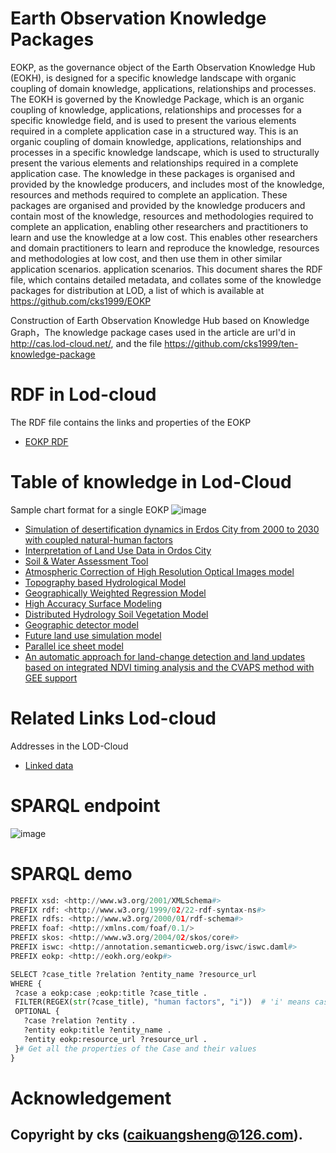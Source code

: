 # Earth Observation Knowledge Packages
EOKP, as the governance object of the Earth Observation Knowledge Hub (EOKH), is designed for a specific knowledge landscape with organic coupling of domain knowledge, applications, relationships and processes. The EOKH is governed by the Knowledge Package, which is an organic coupling of knowledge, applications, relationships and processes for a specific knowledge field, and is used to present the various elements required in a complete application case in a structured way. This is an organic coupling of domain knowledge, applications, relationships and processes in a specific knowledge landscape, which is used to structurally present the various elements and relationships required in a complete application case. The knowledge in these packages is organised and provided by the knowledge producers, and includes most of the knowledge, resources and methods required to complete an application. These packages are organised and provided by the knowledge producers and contain most of the knowledge, resources and methodologies required to complete an application, enabling other researchers and practitioners to learn and use the knowledge at a low cost. This enables other researchers and domain practitioners to learn and reproduce the knowledge, resources and methodologies at low cost, and then use them in other similar application scenarios. application scenarios. This document shares the RDF file, which contains detailed metadata, and collates some of the knowledge packages for distribution at LOD, a list of which is available at https://github.com/cks1999/EOKP

Construction of Earth Observation Knowledge Hub based on Knowledge Graph，The knowledge package cases used in the article are url'd in http://cas.lod-cloud.net/, and the file
https://github.com/cks1999/ten-knowledge-package



# RDF in Lod-cloud
The RDF file contains the links and properties of the EOKP
  * [EOKP RDF](https://lod-cloud.net/dataset/SWAT)

# Table of knowledge in Lod-Cloud
Sample chart format for a single EOKP
![image](https://github.com/cks1999/EOKP/assets/27915729/e2962303-cf20-4c2c-a2cf-2beab47a7696)
  * [Simulation of desertification dynamics in Erdos City from 2000 to 2030 with coupled natural-human factors](https://lod-cloud.net/dataset/SDDEC)
  * [Interpretation of Land Use Data in Ordos City](https://lod-cloud.net/dataset/ILUSOC)
  * [Soil & Water Assessment Tool](https://lod-cloud.net/dataset/SWAT)
  * [Atmospheric Correction of High Resolution Optical Images model](https://lod-cloud.net/dataset/model)
  * [Topography based Hydrological Model](https://lod-cloud.net/dataset/TOPMODEL)
  * [Geographically Weighted Regression Model](https://lod-cloud.net/dataset/GWR)
  * [High Accuracy Surface Modeling](https://lod-cloud.net/dataset/HASM)
  * [Distributed Hydrology Soil Vegetation Model](https://lod-cloud.net/dataset/DHSVM)
  * [Geographic detector model](https://lod-cloud.net/dataset/GeoDetector)
  * [Future land use simulation model](https://lod-cloud.net/dataset/FLUS)
  * [Parallel ice sheet model](https://lod-cloud.net/dataset/PISM)
  * [An automatic approach for land-change detection and land updates based on integrated NDVI timing analysis and the CVAPS method with GEE support](https://lod-cloud.net/dataset/model1)

# Related Links Lod-cloud
Addresses in the LOD-Cloud
* [Linked data]([https://lod-cloud.net/](https://lod-cloud.net/dataset/EOKP-Datasets))


# SPARQL endpoint

![image](https://github.com/cks1999/EOKP/assets/27915729/8a0bb49d-9bba-4e4a-9192-9eed0e93ed42)

# SPARQL demo

 ```python
PREFIX xsd: <http://www.w3.org/2001/XMLSchema#>
PREFIX rdf: <http://www.w3.org/1999/02/22-rdf-syntax-ns#>
PREFIX rdfs: <http://www.w3.org/2000/01/rdf-schema#>
PREFIX foaf: <http://xmlns.com/foaf/0.1/>
PREFIX skos: <http://www.w3.org/2004/02/skos/core#>
PREFIX iswc: <http://annotation.semanticweb.org/iswc/iswc.daml#>
PREFIX eokp: <http://eokh.org/eokp#>

SELECT ?case_title ?relation ?entity_name ?resource_url
WHERE {
  ?case a eokp:case ;eokp:title ?case_title .
  FILTER(REGEX(str(?case_title), "human factors", "i"))  # 'i' means case insensitive
  OPTIONAL { 
    ?case ?relation ?entity .
    ?entity eokp:title ?entity_name .
    ?entity eokp:resource_url ?resource_url .
  }# Get all the properties of the Case and their values
}
 ```
# Acknowledgement
Copyright by cks (caikuangsheng@126.com).
------
